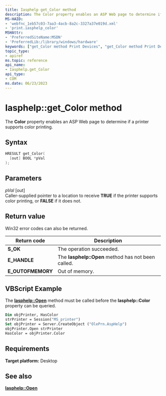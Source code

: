 ```yaml
---
title: Iasphelp get_Color method
description: The Color property enables an ASP Web page to determine if a printer supports color printing.
MS-HAID:
- 'webfnc_1eb57c03-7aa3-4acb-8a2c-3327a37e019d.xml'
- 'print.iasphelp_color'
MSHAttr:
- 'PreferredSiteName:MSDN'
- 'PreferredLib:/library/windows/hardware'
keywords: ["get_Color method Print Devices", "get_Color method Print Devices , Iasphelp interface", "Iasphelp interface Print Devices , get_Color method"]
topic_type:
- apiref
ms.topic: reference
api_name:
- Iasphelp.get_Color
api_type:
- COM
ms.date: 06/23/2023
---
```


# Iasphelp::get_Color method

The **Color** property enables an ASP Web page to determine if a printer supports color printing.

## Syntax

```cpp
HRESULT get_Color(
  [out] BOOL *pVal
);
```

## Parameters

*pVal* \[out\]  
Caller-supplied pointer to a location to receive **TRUE** if the printer supports color printing, or **FALSE** if it does not.

## Return value

Win32 error codes can also be returned.

| Return code | Description |
|--|--|
| **S_OK** | The operation succeeded. |
| **E_HANDLE** | The **Iasphelp::Open** method has not been called. |
| **E_OUTOFMEMORY** | Out of memory. |

## VBScript Example

The [**Iasphelp::Open**](iasphelp-open.md) method must be called before the **Iasphelp::Color** property can be queried.

```vb
Dim objPrinter, HasColor
strPrinter = Session("MS_printer")
Set objPrinter = Server.CreateObject ("OlePrn.AspHelp")
objPrinter.Open strPrinter
HasColor = objPrinter.Color
```

## Requirements

**Target platform:** Desktop

## See also

[**Iasphelp::Open**](iasphelp-open.md)
